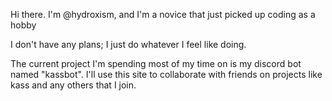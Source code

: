 Hi there.
I'm @hydroxism, and I'm a novice that just picked up coding as a hobby

I don't have any plans; I just do whatever I feel like doing.

The current project I'm spending most of my time on is my discord bot named "kassbot".
I'll use this site to collaborate with friends on projects like kass and any others that I join.
